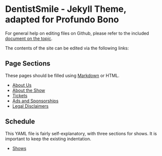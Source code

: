 # DentistSmile - Jekyll Theme, adapted for Profundo Bono

For general help on editing files on Github, please refer to the included [document on the topic](EDITING.md).

The contents of the site can be edited via the following links:

## Page Sections

These pages should be filled using [Markdown](https://www.markdownguide.org/basic-syntax/) or HTML.

* [About Us](https://github.com/catloafsoft/profundobono.com/blob/master/_includes/about.md)
* [About the Show](https://github.com/catloafsoft/profundobono.com/blob/master/_includes/aboutshow.md)
* [Tickets](https://github.com/catloafsoft/profundobono.com/blob/master/_includes/tickets.md)
* [Ads and Sponsorships](https://github.com/catloafsoft/profundobono.com/blob/master/_includes/ads.md)
* [Legal Disclaimers](https://github.com/catloafsoft/profundobono.com/blob/master/_includes/legal.md)

## Schedule

This YAML file is fairly self-explanatory, with three sections for shows. It is important to keep the existing indentation.

* [Shows](https://github.com/catloafsoft/profundobono.com/blob/master/_data/show.yml)